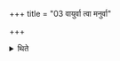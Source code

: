 +++
title = "03 वायुर्वा त्वा मनुर्वा"

+++

<details><summary>थिते</summary>

वायुर्वा त्वा मनुर्वा त्वेति प्रष्टिवाहिनं रथं युनक्ति । तूष्णीमितरान्षोडश रथान् ३
</details>
